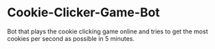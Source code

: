 # Cookie-Clicker-Game-Bot
Bot that plays the cookie clicking game online and tries to get the most cookies per second as possible in 5 minutes.
